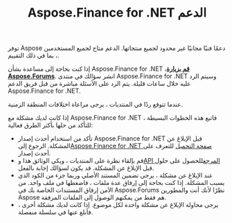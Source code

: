 ﻿---
title: Aspose.Finance for .NET الدعم
linktitle: دعم فني
type: docs
weight: 60
url: /ar/net/technical-support/
description: يوفر Aspose.Finance تحويلات التنسيقات المالية ذات الصلة إلى تنسيقات XBRL و iXBRL (XBRL مضمنة) و XSLX و OFX. تتضمن تنسيقات الملفات الشائعة المدعومة XBRL ، iXBRL (مضمن XBRL) ، XSLX ، OFX ، الإصدار 1 ، OFX.
---
توفر Aspose دعمًا فنيًا مجانيًا غير محدود لجميع منتجاتها. الدعم متاح لجميع المستخدمين ، بما في ذلك التقييم.

 إذا كنت بحاجة إلى مساعدة بشأن Aspose.Finance for .NET ،[**قم بزيارة Aspose.Forums**](https://forum.aspose.com/c/finance/43). انشر سؤالك في منتدى Aspose.Finance for .NET وسيتم الرد عليه خلال ساعات قليلة. يتم الرد على الأسئلة مباشرة من قبل فريق الدعم Aspose.Finance for .NET.

عندما تتوقع ردًا في المنتديات ، يرجى مراعاة اختلافات المنطقة الزمنية.

إذا كانت لديك مشكلة مع Aspose.Finance for .NET ، فاتبع هذه الخطوات البسيطة للتأكد من حلها بأكثر الطرق فعالية:

-  تأكد من استخدام أحدث إصدار Aspose.Finance for .NET قبل الإبلاغ عن المشكلة. الرجوع إلى[Aspose.Finance for .NET صفحة التحميل](https://www.nuget.org/packages/Aspose.Finance/) للتعرف على أحدث إصدار.
-  قم بإلقاء نظرة على المنتديات ، ويكي الوثائق هذا و[API المرجع](https://reference.aspose.com/finance/net)للحصول على حلول قبل الإبلاغ عن المشكلة. قد يكون لسؤالك إجابة بالفعل.
- عند الإبلاغ عن مشكلة ، يرجى تضمين المستند الأصلي وربما جزء من الكود الذي يسبب المشكلة. إذا كنت بحاجة إلى إرفاق عدة ملفات ، فاضغطها في ملف واحد. من الآمن إرفاق المستندات الخاصة بك في Aspose.Forums نظرًا لأنك أنت والمطورين Aspose هم فقط من يمكنهم الوصول إلى الملفات المرفقة.
- يرجى محاولة الإبلاغ عن مشكلة واحدة لكل موضوع. إذا كانت لديك مشكلة أخرى ، فأبلغ عنها في سلسلة منفصلة.

